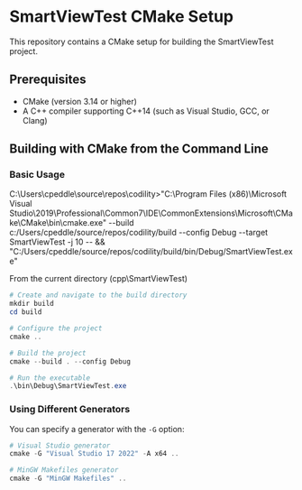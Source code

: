 # SmartViewTest CMake Setup

This repository contains a CMake setup for building the SmartViewTest project.

## Prerequisites

- CMake (version 3.14 or higher)
- A C++ compiler supporting C++14 (such as Visual Studio, GCC, or Clang)

## Building with CMake from the Command Line

### Basic Usage

C:\Users\cpeddle\source\repos\codility>"C:\Program Files (x86)\Microsoft Visual Studio\2019\Professional\Common7\IDE\CommonExtensions\Microsoft\CMake\CMake\bin\cmake.exe" --build c:/Users/cpeddle/source/repos/codility/build --config Debug --target SmartViewTest -j 10 -- && "C:/Users/cpeddle/source/repos/codility/build/bin/Debug/SmartViewTest.exe"

From the current directory (cpp\SmartViewTest)
```powershell
# Create and navigate to the build directory
mkdir build
cd build

# Configure the project
cmake ..

# Build the project
cmake --build . --config Debug

# Run the executable
.\bin\Debug\SmartViewTest.exe
```

### Using Different Generators

You can specify a generator with the `-G` option:

```powershell
# Visual Studio generator
cmake -G "Visual Studio 17 2022" -A x64 ..

# MinGW Makefiles generator
cmake -G "MinGW Makefiles" ..
```

